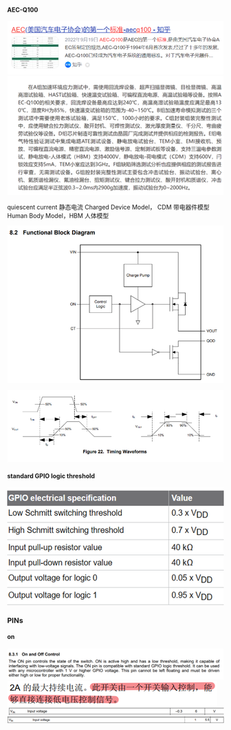 #### AEC-Q100
![](https://raw.githubusercontent.com/acdefg/cdn/main/obsidian/20230504091331.png)
![](https://raw.githubusercontent.com/acdefg/cdn/main/obsidian/20230504091239.png)

quiescent current 静态电流
Charged Device Model， CDM 带电器件模型
Human Body Model，HBM 人体模型

![400](https://raw.githubusercontent.com/acdefg/cdn/main/obsidian/20230504102953.png)

![400](https://raw.githubusercontent.com/acdefg/cdn/main/obsidian/20230504103009.png)

#### standard GPIO logic threshold
![300](https://raw.githubusercontent.com/acdefg/cdn/main/obsidian/20230504103338.png)

### PINs
#### on
![](https://raw.githubusercontent.com/acdefg/cdn/main/obsidian/20230504150311.png)
![](https://raw.githubusercontent.com/acdefg/cdn/main/obsidian/20230504150351.png)
![](https://raw.githubusercontent.com/acdefg/cdn/main/obsidian/20230504150422.png)
![](https://raw.githubusercontent.com/acdefg/cdn/main/obsidian/20230504150432.png)
